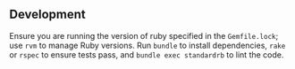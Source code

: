 ## Development

Ensure you are running the version of ruby specified in the `Gemfile.lock`; use `rvm` to manage Ruby versions. Run `bundle` to install dependencies, `rake` or `rspec` to ensure tests pass, and `bundle exec standardrb` to lint the code.
